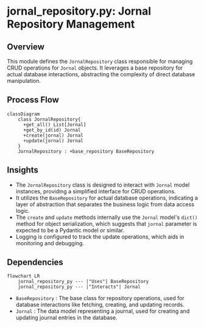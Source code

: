 # jornal_repository.py: Jornal Repository Management

## Overview
This module defines the `JornalRepository` class responsible for managing CRUD operations for `Jornal` objects. It leverages a base repository for actual database interactions, abstracting the complexity of direct database manipulation.

## Process Flow
```mermaid
classDiagram
    class JornalRepository{
      +get_all() List[Jornal]
      +get_by_id(id) Jornal
      +create(jornal) Jornal
      +update(jornal) Jornal
    }
    JornalRepository : +base_repository BaseRepository
```

## Insights
- The `JornalRepository` class is designed to interact with `Jornal` model instances, providing a simplified interface for CRUD operations.
- It utilizes the `BaseRepository` for actual database operations, indicating a layer of abstraction that separates the business logic from data access logic.
- The `create` and `update` methods internally use the `Jornal` model's `dict()` method for object serialization, which suggests that `jornal` parameter is expected to be a Pydantic model or similar.
- Logging is configured to track the update operations, which aids in monitoring and debugging.

## Dependencies
```mermaid
flowchart LR
    jornal_repository_py --- |"Uses"| BaseRepository
    jornal_repository_py --- |"Interacts"| Jornal
```
- `BaseRepository` : The base class for repository operations, used for database interactions like fetching, creating, and updating records.
- `Jornal` : The data model representing a journal, used for creating and updating journal entries in the database.